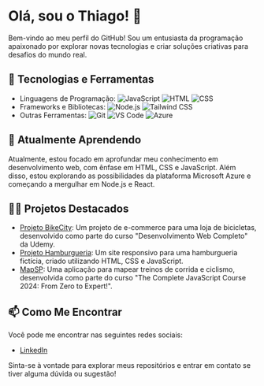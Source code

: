 # Olá, sou o Thiago! 👋

Bem-vindo ao meu perfil do GitHub! Sou um entusiasta da programação apaixonado por explorar novas tecnologias e criar soluções criativas para desafios do mundo real.

## 🔧 Tecnologias e Ferramentas

- Linguagens de Programação: 
  ![JavaScript](https://img.shields.io/badge/-JavaScript-yellow)
  ![HTML](https://img.shields.io/badge/-HTML-orange)
  ![CSS](https://img.shields.io/badge/-CSS-blue)
- Frameworks e Bibliotecas: 
  ![Node.js](https://img.shields.io/badge/-Node.js-green)
  ![Tailwind CSS](https://img.shields.io/badge/-Tailwind_CSS-blueviolet)
- Outras Ferramentas: 
  ![Git](https://img.shields.io/badge/-Git-red)
  ![VS Code](https://img.shields.io/badge/-VS_Code-blue)
  ![Azure](https://img.shields.io/badge/-Azure-blue)

## 🌱 Atualmente Aprendendo

Atualmente, estou focado em aprofundar meu conhecimento em desenvolvimento web, com ênfase em HTML, CSS e JavaScript. Além disso, estou explorando as possibilidades da plataforma Microsoft Azure e começando a mergulhar em Node.js e React.

## 👨‍💻 Projetos Destacados

- [Projeto BikeCity](https://github.com/CP-WEB-BIKECITY/BIKECITY-CP): Um projeto de e-commerce para uma loja de bicicletas, desenvolvido como parte do curso "Desenvolvimento Web Completo" da Udemy. 
- [Projeto Hamburgueria](https://github.com/K1rit03/Projeto-Hamburgueria): Um site responsivo para uma hamburgueria fictícia, criado utilizando HTML, CSS e JavaScript.
- [MapSP](https://github.com/K1rit03/MapSp): Uma aplicação para mapear treinos de corrida e ciclismo, desenvolvida como parte do curso "The Complete JavaScript Course 2024: From Zero to Expert!".

## 📫 Como Me Encontrar

Você pode me encontrar nas seguintes redes sociais:

- [LinkedIn](https://www.linkedin.com/in/thiago-oliveira-884b1128a/)

Sinta-se à vontade para explorar meus repositórios e entrar em contato se tiver alguma dúvida ou sugestão!
